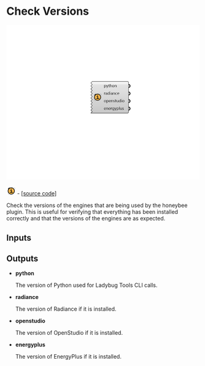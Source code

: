 # Check Versions

![](../../.gitbook/assets/Check_Versions.png)

![](../../.gitbook/assets/Check_Versions%20%281%29.png) - [\[source code\]](https://github.com/ladybug-tools/honeybee-grasshopper-core/blob/master/honeybee_grasshopper_core/src//HB%20Check%20Versions.py)

Check the versions of the engines that are being used by the honeybee plugin. This is useful for verifying that everything has been installed correctly and that the versions of the engines are as expected.

## Inputs

## Outputs

* **python**

  The version of Python used for Ladybug Tools CLI calls. 

* **radiance**

  The version of Radiance if it is installed. 

* **openstudio**

  The version of OpenStudio if it is installed. 

* **energyplus**

  The version of EnergyPlus if it is installed. 

